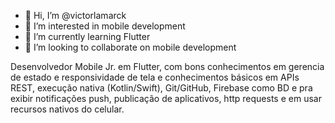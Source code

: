 - 👋 Hi, I’m @victorlamarck
- 👀 I’m interested in mobile development 
- 🌱 I’m currently learning Flutter
- 💞️ I’m looking to collaborate on mobile development

Desenvolvedor Mobile Jr. em Flutter, com bons conhecimentos em gerencia de estado e responsividade de tela e conhecimentos básicos em APIs REST, execução nativa 
(Kotlin/Swift), Git/GitHub, Firebase como BD e pra exibir notificações push, publicação de aplicativos, http requests e em usar recursos nativos do celular.


<!---
victorlamarck/victorlamarck is a ✨ special ✨ repository because its `README.md` (this file) appears on your GitHub profile.
You can click the Preview link to take a look at your changes.
--->
